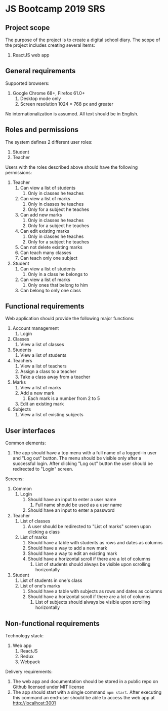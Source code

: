 # JS Bootcamp 2019 SRS

## Project scope

The purpose of the project is to create a digital school diary.
The scope of the project includes creating several items:

1. ReactJS web app

## General requirements

Supported browsers:

1. Google Chrome 68+, Firefox 61.0+
   1. Desktop mode only
   1. Screen resolution 1024 \* 768 px and greater

No internationalization is assumed. All text should be in English.

## Roles and permissions

The system defines 2 different user roles:

1. Student
2. Teacher

Users with the roles described above should have the following permissions:

1. Teacher
   1. Can view a list of students
      1. Only in classes he teaches
   1. Can view a list of marks
      1. Only in classes he teaches
      1. Only for a subject he teaches
   1. Can add new marks
      1. Only in classes he teaches
      1. Only for a subject he teaches
   1. Can edit existing marks
      1. Only in classes he teaches
      1. Only for a subject he teaches
   1. Can not delete existing marks
   1. Can teach many classes
   1. Can teach only one subject
1. Student
   1. Can view a list of students
      1. Only in a class he belongs to
   1. Can view a list of marks
      1. Only ones that belong to him
   1. Can belong to only one class

## Functional requirements

Web application should provide the following major functions:

1. Account management
   1. Login
1. Classes
   1. View a list of classes
1. Students
   1. View a list of students
1. Teachers
   1. View a list of teachers
   1. Assign a class to a teacher
   1. Take a class away from a teacher
1. Marks
   1. View a list of marks
   1. Add a new mark
      1. Each mark is a number from 2 to 5
   1. Edit an existing mark
1. Subjects
   1. View a list of existing subjects

## User interfaces

Common elements:

1. The app should have a top menu with a full name of a logged-in user and "Log out" button. The menu should be visible only after a successful login. After clicking "Log out" button the user should be redirected to "Login" screen.

Screens:

1. Common
   1. Login
      1. Should have an input to enter a user name
         1. Full name should be used as a user name
      1. Should have an input to enter a password
1. Teacher
   1. List of classes
      1. A user should be redirected to "List of marks" screen upon clicking a class
   1. List of marks
      1. Should have a table with students as rows and dates as columns
      1. Should have a way to add a new mark
      1. Should have a way to edit an existing mark
      1. Should have a horizontal scroll if there are a lot of columns
         1. List of students should always be visible upon scrolling horizontally
1. Student
   1. List of students in one's class
   1. List of one's marks
      1. Should have a table with subjects as rows and dates as columns
      1. Should have a horizontal scroll if there are a lot of columns
         1. List of subjects should always be visible upon scrolling horizontally

## Non-functional requirements

Technology stack:

1. Web app
   1. ReactJS
   1. Redux
   1. Webpack

Delivery requirements:

1. The web app and documentation should be stored in a public repo on Github licensed under MIT license
2. The app should start with a single command `npm start`. After executing this command an end-user should be able to access the web app at [http://localhost:3001](http://localhost:3001/)
